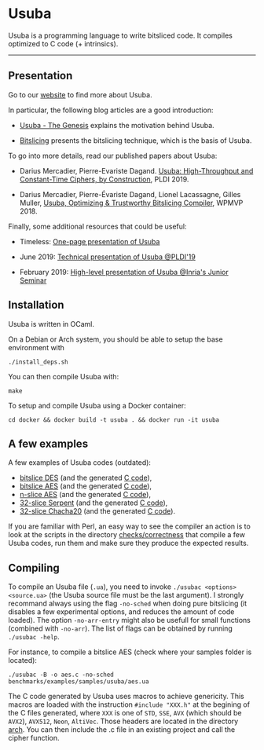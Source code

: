 Usuba
===

Usuba is a programming language to write bitsliced code. It compiles
optimized to C code (+ intrinsics).

---

## Presentation

Go to our [website](https://usubalang.github.io/usuba/) to find more about Usuba.

In particular, the following blog articles are a good introduction:

  - [Usuba - The Genesis](https://usubalang.github.io/usuba/2020/01/07/usuba-genesis.html) explains the motivation behind Usuba.

  - [Bitslicing](https://usubalang.github.io/usuba/2020/01/14/bitslicing.html) presents the bitslicing technique, which is the basis of Usuba.


To go into more details, read our published papers about Usuba:

  * Darius Mercadier, Pierre-Evariste Dagand. [Usuba: High-Throughput and Constant-Time Ciphers, by Construction](https://dariusmercadier.com/assets/documents/usuba-pldi19.pdf), PLDI 2019.

  * Darius Mercadier, Pierre-Évariste Dagand, Lionel Lacassagne, Gilles Muller, [Usuba, Optimizing & Trustworthy Bitslicing Compiler](https://dariusmercadier.com/assets/documents/usuba-wpmvp18.pdf), WPMVP 2018.


Finally, some additional resources that could be useful:

  * Timeless: [One-page presentation of Usuba](https://dariusmercadier.com/assets/documents/overview-usuba.pdf)

  * June 2019: [Technical presentation of Usuba @PLDI'19](https://dariusmercadier.com/assets/documents/slides-pldi-jun19.pdf)

  * February 2019: [High-level presentation of Usuba @Inria's Junior Seminar](https://dariusmercadier.com/assets/documents/inria-junior-seminar-feb19.pdf)



## Installation

Usuba is written in OCaml. 

On a Debian or Arch system, you should be able to
setup the base environment with

    ./install_deps.sh

You can then compile Usuba with:

    make

To setup and compile Usuba using a Docker container:

    cd docker && docker build -t usuba . && docker run -it usuba
    


## A few examples

A few examples of Usuba codes (outdated):
 * [bitslice DES](https://github.com/usubalang/examples/samples/usuba/des.ua) (and the generated [C code](https://github.com/usubalang/examples/samples/C/des.c)),
 * [bitslice AES](https://github.com/usubalang/examples/samples/usuba/aes.ua) (and the generated [C code](samples/C/aes.c)),
 * [n-slice AES](https://github.com/usubalang/examples/samples/usuba/aes_kasper.ua) (and the generated [C code](https://github.com/usubalang/examples/samples/C/aes_kasper.c)),
 * [32-slice Serpent](https://github.com/usubalang/examples/samples/usuba/serpent.ua) (and the generated [C code](https://github.com/usubalang/examples/samples/C/serpent.c)),
 * [32-slice Chacha20](https://github.com/usubalang/examples/samples/usuba/chacha20.ua) (and the
   generated [C code](https://github.com/usubalang/examples/samples/C/chacha20.c)).


If you are familiar with Perl, an easy way to see the compiler an
action is to look at the scripts in the
directory [checks/correctness](checks/correctness) that compile a few
Usuba codes, run them and make sure they produce the expected results.


## Compiling

To compile an Usuba file (`.ua`), you need to invoke `./usubac
<options> <source.ua>` (the Usuba source file must be the last argument).
I strongly recommand always using the flag `-no-sched` when doing pure
bitslicing (it disables a few experimental options, and reduces the
amount of code loaded). The option `-no-arr-entry` might also be
usefull for small functions (combined with `-no-arr`).
The list of flags can be obtained by running `./usubac -help`.

For instance, to compile a bitslice AES (check where your samples folder is located):

    ./usubac -B -o aes.c -no-sched benchmarks/examples/samples/usuba/aes.ua

The C code generated by Usuba uses macros to achieve genericity. This
macros are loaded with the instruction `#include "XXX.h"` at the
begining of the C files generated, where `XXX` is one of `STD`, `SSE`,
`AVX` (which should be `AVX2`), `AVX512`, `Neon`, `AltiVec`. Those
headers are located in the directory [arch](arch). 
You can then include the .c file in an existing project and call the cipher function. 
